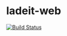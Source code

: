 # ladeit-web 
[![Build Status](https://travis-ci.com/ladeit/ladeit-web.svg?branch=master)](https://travis-ci.com/github/ladeit/ladeit-web)